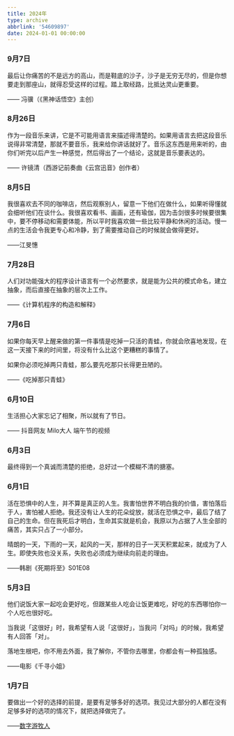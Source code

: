 ```yaml
---
title: 2024年
type: archive
abbrlink: '54609897'
date: 2024-01-01 00:00:00
---
```


### 9月7日

最后让你痛苦的不是远方的高山，而是鞋底的沙子，沙子是无穷无尽的，但是你想要走到那座山，就得忍受这样的过程。踏上取经路，比抵达灵山更重要。

—— 冯骥（《黑神话悟空》主创）

### 8月26日

作为一段音乐来讲，它是不可能用语言来描述得清楚的。如果用语言去把这段音乐说得非常清楚，那就不要音乐，我来给你讲话就好了。音乐这东西是用来听的，由你们听完以后产生一种感觉，然后得出了一个结论，这就是音乐要表达的。

—— 许镜清（西游记前奏曲《云宫迅音》创作者）

### 8月5日

我很喜欢去不同的咖啡店，然后观察别人，留意一下他们在做什么，如果听得懂就会细听他们在谈什么。我很喜欢看书、画画，还有瑜伽，因为击剑很多时候要很集中，要不停移动和需要体能，所以平时我喜欢做一些比较平静和休闲的活动。慢一点的生活会令我更专心和冷静，到了需要推动自己的时候就会做得更好。

——江旻憓

### 7月28日

人们对功能强大的程序设计语言有一个必然要求，就是能为公共的模式命名，建立抽象，而后直接在抽象的层次上工作。

——《计算机程序的构造和解释》

### 7月6日

如果你每天早上醒来做的第一件事情是吃掉一只活的青蛙，你就会欣喜地发现，在这一天接下来的时间里，将没有什么比这个更糟糕的事情了。

如果你必须吃掉两只青蛙，那么要先吃那只长得更丑陋的。

——《吃掉那只青蛙》

### 6月10日

生活担心大家忘记了相聚，所以就有了节日。

—— 抖音网友 Milo大人 端午节的视频

### 6月3日

最终得到一个真诚而清楚的拒绝，总好过一个模糊不清的搪塞。

### 6月1日

活在恐惧中的人生，并不算是真正的人生。我害怕世界不明白我的价值，害怕落后于人，害怕被人拒绝。我还没有让人生的花朵绽放，就活在恐惧之中，最后了结了自己的生命。但在我死后才明白，生命其实就是机会，我原以为占据了人生全部的痛苦，其实只占了一小部分。

晴朗的一天，下雨的一天，起风的一天，那样的日子一天天积累起来，就成为了人生。即使失败也没关系，失败也必须成为继续向前走的理由。

——韩剧《死期将至》S01E08

### 5月3日

他们说饭大家一起吃会更好吃，但跟某些人吃会让饭更难吃，好吃的东西哪怕你一个人吃也很好吃。

当我说「这很好」时，我希望有人说「这很好」，当我问「对吗」的时候，我希望有人回答「对」。

落地生根吧，你不用去外面，我了解你，不管你去哪里，你都会有一种孤独感。

——电影《千寻小姐》

### 1月7日

要做出一个好的选择的前提，是要有足够多好的选项。我见过大部分的人都在没有足够多好的选项的情况下，就把选择做完了。

——[数字游牧人](https://www.bilibili.com/video/BV1gt4y1Z7EJ)
